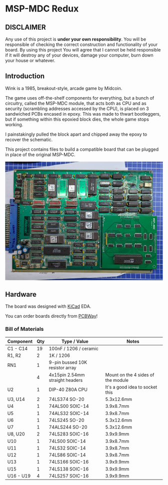 # MSP-MDC Redux

## DISCLAIMER

Any use of this project is **under your own responsibility**.
You will be responsible of checking the correct construction and functionality of your board.
By using this project You will agree that I cannot be held responsible if it will destroy any of your devices, damage your computer, burn down your house or whatever.

## Introduction

Wink is a 1985, breakout-style, arcade game by Midcoin.

The game uses off-the-shelf components for everything, but a bunch of circuitry, called the MSP-MDC module, that acts both as CPU and as 
security (scrambling addresses accessed by the CPU), is placed on 3 sandwiched PCBs encased in epoxy.
This was made to thwart bootleggers, but if something within this epoxied block dies, the whole game stops working.

I painstakingly pulled the block apart and chipped away the epoxy to recover the schematic.

This project contains files to build a compatible board that can be plugged in place of the original MSP-MDC.

![Wink PCB + MSP-MDC redux](pics/wink_board.jpg)

## Hardware

The board was designed with [KiCad](https://kicad.org/) EDA.

You can order boards directly from [PCBWay](https://www.pcbway.com/project/shareproject/MSP_MDC_Redux_c4e8a048.html)!

### Bill of Materials

| Component         | Qty | Type / Value                   | Notes                                                    |
| ----------------- | --- | ------------------------------ | -------------------------------------------------------- |
| C1 - C14          | 19  | 100nF / 1206 / ceramic         |                                                          |
| R1, R2            |  2  | 1K / 1206                      |                                                          |
| RN1               |  1  | 9-pin bussed 10K resistor array|                                                          |
|                   |  4  | 4x15pin 2.54mm straight headers| Mount on the 4 sides of the module                       |
| U2                |  1  | DIP-40 Z80A CPU                | It's a good idea to socket this                          |
| U3, U14           |  2  | 74LS374 SO-20                  | 5.3x12.6mm                                               |
| U4                |  1  | 74ALS00 SOIC-14                | 3.9x8.7mm                                                |
| U5                |  1  | 74ALS32 SOIC-14                | 3.9x8.7mm                                                |
| U6                |  1  | 74LS245 SO-20                  | 5.3x12.6mm                                               |
| U7                |  1  | 74ALS244 SO-20                 | 5.3x12.6mm                                               |
| U8, U20           |  2  | 74LS283 SOIC-16                | 3.9x9.9mm                                                |
| U10               |  1  | 74LS00 SOIC-14                 | 3.9x8.7mm                                                |
| U11               |  1  | 74LS32 SOIC-14                 | 3.9x8.7mm                                                |
| U12               |  1  | 74LS86 SOIC-14                 | 3.9x8.7mm                                                |
| U13               |  1  | 74LS166 SOIC-16                | 3.9x9.9mm                                                |
| U15               |  1  | 74LS138 SOIC-16                | 3.9x9.9mm                                                |
| U16 - U19         |  4  | 74LS257 SOIC-16                | 3.9x9.9mm                                                |
